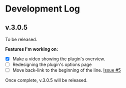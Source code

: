 # Development Log

## v.3.0.5 

To be released.

**Features I'm working on:**

- [x] Make a video showing the plugin's overview.
- [ ] Redesigning the plugin's options page
- [ ] Move back-link to the beginning of the line. [Issue #5](https://github.com/wpcorner/footnotes-made-easy/issues/5)

Once complete, v.3.0.5 will be released.

